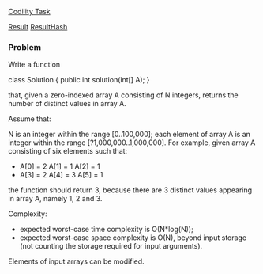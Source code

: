 [Codility Task](https://codility.com/programmers/task/distinct/)

[Result](https://codility.com/demo/results/training4BRMEE-GP4/)
[ResultHash](https://codility.com/demo/results/trainingVRAGYW-EK9/)

### Problem

Write a function

class Solution { public int solution(int[] A); }

that, given a zero-indexed array A consisting of N integers, returns the number of distinct values in array A.

Assume that:

N is an integer within the range [0..100,000];
each element of array A is an integer within the range [?1,000,000..1,000,000].
For example, given array A consisting of six elements such that:

* A[0] = 2    A[1] = 1    A[2] = 1
* A[3] = 2    A[4] = 3    A[5] = 1

the function should return 3, because there are 3 distinct values appearing in array A, namely 1, 2 and 3.

Complexity:

* expected worst-case time complexity is O(N*log(N));
* expected worst-case space complexity is O(N), beyond input storage (not counting the storage required for input arguments).

Elements of input arrays can be modified.